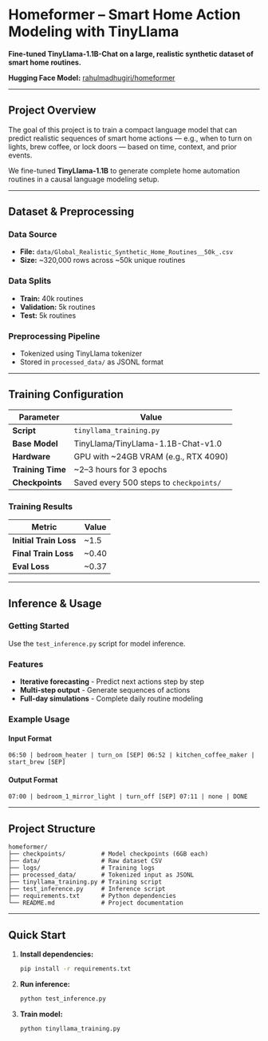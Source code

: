 # Homeformer – Smart Home Action Modeling with TinyLlama

**Fine-tuned TinyLlama-1.1B-Chat on a large, realistic synthetic dataset of smart home routines.**

 **Hugging Face Model:** [rahulmadhugiri/homeformer](https://huggingface.co/rahulmadhugiri/homeformer)

---

## Project Overview

The goal of this project is to train a compact language model that can predict realistic sequences of smart home actions — e.g., when to turn on lights, brew coffee, or lock doors — based on time, context, and prior events.

We fine-tuned **TinyLlama-1.1B** to generate complete home automation routines in a causal language modeling setup.

---

##  Dataset & Preprocessing

### Data Source
- **File:** `data/Global_Realistic_Synthetic_Home_Routines__50k_.csv`
- **Size:** ~320,000 rows across ~50k unique routines

### Data Splits
- **Train:** 40k routines
- **Validation:** 5k routines  
- **Test:** 5k routines

### Preprocessing Pipeline
- Tokenized using TinyLlama tokenizer
- Stored in `processed_data/` as JSONL format

---

##  Training Configuration

| Parameter | Value |
|-----------|-------|
| **Script** | `tinyllama_training.py` |
| **Base Model** | TinyLlama/TinyLlama-1.1B-Chat-v1.0 |
| **Hardware** | GPU with ~24GB VRAM (e.g., RTX 4090) |
| **Training Time** | ~2–3 hours for 3 epochs |
| **Checkpoints** | Saved every 500 steps to `checkpoints/` |

###  Training Results

| Metric | Value |
|--------|-------|
| **Initial Train Loss** | ~1.5 |
| **Final Train Loss** | ~0.40 |
| **Eval Loss** | ~0.37 |

---

##  Inference & Usage

### Getting Started
Use the `test_inference.py` script for model inference.

### Features
-  **Iterative forecasting** - Predict next actions step by step
-  **Multi-step output** - Generate sequences of actions
-  **Full-day simulations** - Complete daily routine modeling

### Example Usage

#### Input Format
```
06:50 | bedroom_heater | turn_on [SEP] 06:52 | kitchen_coffee_maker | start_brew [SEP]
```

#### Output Format
```
07:00 | bedroom_1_mirror_light | turn_off [SEP] 07:11 | none | DONE
```

---

## Project Structure

```
homeformer/
├── checkpoints/          # Model checkpoints (6GB each)
├── data/                 # Raw dataset CSV
├── logs/                 # Training logs
├── processed_data/       # Tokenized input as JSONL
├── tinyllama_training.py # Training script
├── test_inference.py     # Inference script
├── requirements.txt      # Python dependencies
└── README.md             # Project documentation
```

---

## Quick Start

1. **Install dependencies:**
   ```bash
   pip install -r requirements.txt
   ```

2. **Run inference:**
   ```bash
   python test_inference.py
   ```

3. **Train model:**
   ```bash
   python tinyllama_training.py
   ```

